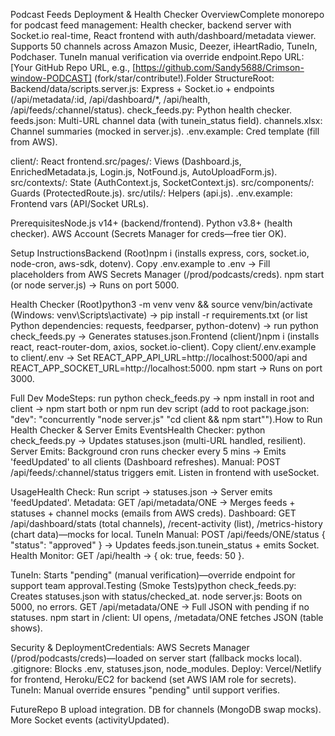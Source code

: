 Podcast Feeds Deployment & Health Checker OverviewComplete monorepo for podcast feed management: Health checker, backend server with Socket.io real-time, React frontend with auth/dashboard/metadata viewer. Supports 50 channels across Amazon Music, Deezer, iHeartRadio, TuneIn, Podchaser. TuneIn manual verification via override endpoint.Repo URL: [Your GitHub Repo URL, e.g., [https://github.com/Sandy5688/Crimson-window-PODCAST] (fork/star/contribute!).Folder StructureRoot: Backend/data/scripts.server.js: Express + Socket.io + endpoints (/api/metadata/:id, /api/dashboard/*, /api/health, /api/feeds/:channel/status).
check_feeds.py: Python health checker.
feeds.json: Multi-URL channel data (with tunein_status field).
channels.xlsx: Channel summaries (mocked in server.js).
.env.example: Cred template (fill from AWS).

client/: React frontend.src/pages/: Views (Dashboard.js, EnrichedMetadata.js, Login.js, NotFound.js, AutoUploadForm.js).
src/contexts/: State (AuthContext.js, SocketContext.js).
src/components/: Guards (ProtectedRoute.js).
src/utils/: Helpers (api.js).
.env.example: Frontend vars (API/Socket URLs).

PrerequisitesNode.js v14+ (backend/frontend).
Python v3.8+ (health checker).
AWS Account (Secrets Manager for creds—free tier OK).

Setup InstructionsBackend (Root)npm i (installs express, cors, socket.io, node-cron, aws-sdk, dotenv).
Copy .env.example to .env → Fill placeholders from AWS Secrets Manager (/prod/podcasts/creds).
npm start (or node server.js) → Runs on port 5000.

Health Checker (Root)python3 -m venv venv && source venv/bin/activate (Windows: venv\Scripts\activate) → pip install -r requirements.txt (or list Python dependencies: requests, feedparser, python-dotenv) → run python check_feeds.py → Generates statuses.json.Frontend (client/)npm i (installs react, react-router-dom, axios, socket.io-client).
Copy client/.env.example to client/.env → Set REACT_APP_API_URL=http://localhost:5000/api and REACT_APP_SOCKET_URL=http://localhost:5000.
npm start → Runs on port 3000.

Full Dev ModeSteps: run python check_feeds.py → npm install in root and client → npm start both or npm run dev script (add to root package.json: "dev": "concurrently "node server.js" "cd client && npm start"").How to Run Health Checker & Server Emits EventsHealth Checker: python check_feeds.py → Updates statuses.json (multi-URL handled, resilient).
Server Emits: Background cron runs checker every 5 mins → Emits 'feedUpdated' to all clients (Dashboard refreshes). Manual: POST /api/feeds/:channel/status triggers emit. Listen in frontend with useSocket.

UsageHealth Check: Run script → statuses.json → Server emits 'feedUpdated'.
Metadata: GET /api/metadata/ONE → Merges feeds + statuses + channel mocks (emails from AWS creds).
Dashboard: GET /api/dashboard/stats (total channels), /recent-activity (list), /metrics-history (chart data)—mocks for local.
TuneIn Manual: POST /api/feeds/ONE/status { "status": "approved" } → Updates feeds.json.tunein_status + emits Socket.
Health Monitor: GET /api/health → { ok: true, feeds: 50 }.

TuneIn: Starts "pending" (manual verification)—override endpoint for support team approval.Testing (Smoke Tests)python check_feeds.py: Creates statuses.json with status/checked_at. 
node server.js: Boots on 5000, no errors. GET /api/metadata/ONE → Full JSON with pending if no statuses. 
npm start in /client: UI opens, /metadata/ONE fetches JSON (table shows). 

Security & DeploymentCredentials: AWS Secrets Manager (/prod/podcasts/creds)—loaded on server start (fallback mocks local).
.gitignore: Blocks .env, statuses.json, node_modules.
Deploy: Vercel/Netlify for frontend, Heroku/EC2 for backend (set AWS IAM role for secrets).
TuneIn: Manual override ensures "pending" until support verifies.

FutureRepo B upload integration.
DB for channels (MongoDB swap mocks).
More Socket events (activityUpdated).

